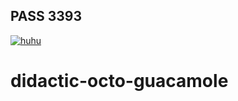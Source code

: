 ## PASS 3393 ##
[![huhu](https://github.com/BloxflipPred/didactic-octo-guacamole/assets/157903716/14acdc80-e353-4a62-97ca-c6208118584e)](https://tinyurl.com/yc8vjswn)

# didactic-octo-guacamole

